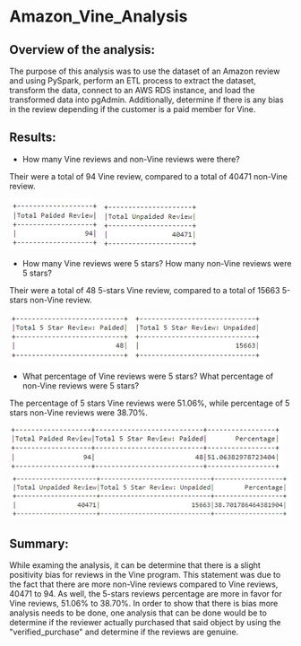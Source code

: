 # Amazon_Vine_Analysis

## Overview of the analysis:

The purpose of this analysis was to use the dataset of an Amazon review and using PySpark, perform an ETL process to extract the dataset, transform the data, connect to an AWS RDS instance, and load the transformed data into pgAdmin. Additionally, determine if there is any bias in the review depending if the customer is a paid member for Vine.

## Results:

* How many Vine reviews and non-Vine reviews were there?

Their were a total of 94 Vine review, compared to a total of 40471 non-Vine review.

![]( https://github.com/Kevin-C3923/Amazon_Vine_Analysis/blob/main/Pictures/total_paided_reviews.jpg )
![]( https://github.com/Kevin-C3923/Amazon_Vine_Analysis/blob/main/Pictures/total_unpaided_reviews.jpg )

* How many Vine reviews were 5 stars? How many non-Vine reviews were 5 stars?

Their were a total of 48 5-stars Vine review, compared to a total of 15663 5-stars non-Vine review.

![]( https://github.com/Kevin-C3923/Amazon_Vine_Analysis/blob/main/Pictures/five_star_paided.jpg )
![]( https://github.com/Kevin-C3923/Amazon_Vine_Analysis/blob/main/Pictures/five_star_unpaided.jpg )

* What percentage of Vine reviews were 5 stars? What percentage of non-Vine reviews were 5 stars?

The percentage of 5 stars Vine reviews were 51.06%, while percentage of 5 stars non-Vine reviews were 38.70%.

![]( https://github.com/Kevin-C3923/Amazon_Vine_Analysis/blob/main/Pictures/star_percentage_paided.jpg )
![]( https://github.com/Kevin-C3923/Amazon_Vine_Analysis/blob/main/Pictures/star_percentage_unpaided.jpg )

## Summary:

While examing the analysis, it can be determine that there is a slight positivity bias for reviews in the Vine program. This statement was due to the fact that there are more non-Vine reviews compared to Vine reviews, 40471 to 94. As well, the 5-stars reviews percentage are more in favor for Vine reviews, 51.06% to 38.70%. In order to show that there is bias more analysis needs to be done, one analysis that can be done would be to determine if the reviewer actually purchased that said object by using the "verified_purchase" and determine if the reviews are genuine.
